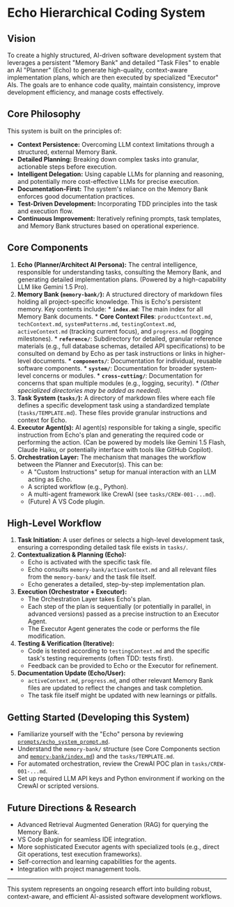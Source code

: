 # Echo Hierarchical Coding System

## Vision
To create a highly structured, AI-driven software development system that leverages a persistent "Memory Bank" and detailed "Task Files" to enable an AI "Planner" (Echo) to generate high-quality, context-aware implementation plans, which are then executed by specialized "Executor" AIs. The goals are to enhance code quality, maintain consistency, improve development efficiency, and manage costs effectively.

## Core Philosophy
This system is built on the principles of:
- **Context Persistence:** Overcoming LLM context limitations through a structured, external Memory Bank.
- **Detailed Planning:** Breaking down complex tasks into granular, actionable steps before execution.
- **Intelligent Delegation:** Using capable LLMs for planning and reasoning, and potentially more cost-effective LLMs for precise execution.
- **Documentation-First:** The system's reliance on the Memory Bank enforces good documentation practices.
- **Test-Driven Development:** Incorporating TDD principles into the task and execution flow.
- **Continuous Improvement:** Iteratively refining prompts, task templates, and Memory Bank structures based on operational experience.

## Core Components
1.  **Echo (Planner/Architect AI Persona):** The central intelligence, responsible for understanding tasks, consulting the Memory Bank, and generating detailed implementation plans. (Powered by a high-capability LLM like Gemini 1.5 Pro).
2.  **Memory Bank (`memory-bank/`):** A structured directory of markdown files holding all project-specific knowledge. This is Echo's persistent memory. Key contents include:
        *   **`index.md`**: The main index for all Memory Bank documents.
        *   **Core Context Files**: `productContext.md`, `techContext.md`, `systemPatterns.md`, `testingContext.md`, `activeContext.md` (tracking current focus), and `progress.md` (logging milestones).
        *   **`reference/`**: Subdirectory for detailed, granular reference materials (e.g., full database schemas, detailed API specifications) to be consulted on demand by Echo as per task instructions or links in higher-level documents.
        *   **`components/`**: Documentation for individual, reusable software components.
        *   **`system/`**: Documentation for broader system-level concerns or modules.
        *   **`cross-cutting/`**: Documentation for concerns that span multiple modules (e.g., logging, security).
        *   *(Other specialized directories may be added as needed).*
3.  **Task System (`tasks/`):** A directory of markdown files where each file defines a specific development task using a standardized template (`tasks/TEMPLATE.md`). These files provide granular instructions and context for Echo.
4.  **Executor Agent(s):** AI agent(s) responsible for taking a single, specific instruction from Echo's plan and generating the required code or performing the action. (Can be powered by models like Gemini 1.5 Flash, Claude Haiku, or potentially interface with tools like GitHub Copilot).
5.  **Orchestration Layer:** The mechanism that manages the workflow between the Planner and Executor(s). This can be:
    *   A "Custom Instructions" setup for manual interaction with an LLM acting as Echo.
    *   A scripted workflow (e.g., Python).
    *   A multi-agent framework like CrewAI (see `tasks/CREW-001-...md`).
    *   (Future) A VS Code plugin.

## High-Level Workflow
1.  **Task Initiation:** A user defines or selects a high-level development task, ensuring a corresponding detailed task file exists in `tasks/`.
2.  **Contextualization & Planning (Echo):**
    *   Echo is activated with the specific task file.
    *   Echo consults `memory-bank/activeContext.md` and all relevant files from the `memory-bank/` and the task file itself.
    *   Echo generates a detailed, step-by-step implementation plan.
3.  **Execution (Orchestrator + Executor):**
    *   The Orchestration Layer takes Echo's plan.
    *   Each step of the plan is sequentially (or potentially in parallel, in advanced versions) passed as a precise instruction to an Executor Agent.
    *   The Executor Agent generates the code or performs the file modification.
4.  **Testing & Verification (Iterative):**
    *   Code is tested according to `testingContext.md` and the specific task's testing requirements (often TDD: tests first).
    *   Feedback can be provided to Echo or the Executor for refinement.
5.  **Documentation Update (Echo/User):**
    *   `activeContext.md`, `progress.md`, and other relevant Memory Bank files are updated to reflect the changes and task completion.
    *   The task file itself might be updated with new learnings or pitfalls.

## Getting Started (Developing this System)
-   Familiarize yourself with the "Echo" persona by reviewing [`prompts/echo_system_prompt.md`](../prompts/echo_system_prompt.md).
-   Understand the `memory-bank/` structure (see Core Components section and [`memory-bank/index.md`](../memory-bank/index.md)) and the `tasks/TEMPLATE.md`.
-   For automated orchestration, review the CrewAI POC plan in `tasks/CREW-001-...md`.
-   Set up required LLM API keys and Python environment if working on the CrewAI or scripted versions.

## Future Directions & Research
-   Advanced Retrieval Augmented Generation (RAG) for querying the Memory Bank.
-   VS Code plugin for seamless IDE integration.
-   More sophisticated Executor agents with specialized tools (e.g., direct Git operations, test execution frameworks).
-   Self-correction and learning capabilities for the agents.
-   Integration with project management tools.

---
This system represents an ongoing research effort into building robust, context-aware, and efficient AI-assisted software development workflows.